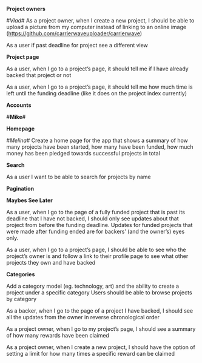 **Project owners**

<!-- As a project owner, when I go to my project’s page, I should see a list of who has backed my project -->

#_Vlad_#
As a project owner, when I create a new project, I should be able to upload a picture from my computer instead of linking to an online image (https://github.com/carrierwaveuploader/carrierwave)

<!-- As a project owner I should be able to post updates on the progress of my project. -->

As a user if past deadline for project see a different view


<!-- As a backer I should be able to leave a comment on a project I have backed -->


**Project page**

<!-- As a user, when I go to a project’s page, I should see how much money has been pledged so far -->

As a user, when I go to a project’s page, it should tell me if I have already backed that project or not

As a user, when I go to a project’s page, it should tell me how much time is left until the funding deadline (like it does on the project index currently)



<!-- **Validations**

dollar_amount should be a required field for pledges
Project start date must be in future
Project end date must be later than start date
A project's goal must be positive number
Reward dollar_amount must be positive number
Add error messages to the project, pledge, sign up, and login forms so that if any validations fail the user can see what went wrong -->


**Accounts**

#**Mike**#

<!-- As a user I should be able to visit my profile page and see a list of all the projects I have backed, the total amount I have pledged on the site, and a list of all the projects I own -->





**Homepage**

#_Melina_#
Create a home page for the app that shows a summary of how many projects have been started, how many have been funded, how much money has been pledged towards successful projects in total


**Search**

As a user I want to be able to search for projects by name


**Pagination**

<!-- Use pagination to limit the project index to showing 10 projects at a time (https://github.com/amatsuda/kaminari)
Use pagination to limit the number of search results to 10 projects at a time -->


**Maybes See Later**

As a user, when I go to the page of a fully funded project that is past its deadline that I have not backed, I should only see updates about that project from before the funding deadline. Updates for funded projects that were made after funding ended are for backers’ (and the owner’s) eyes only.

As a user, when I go to a project’s page, I should be able to see who the project’s owner is and follow a link to their profile page to see what other projects they own and have backed

**Categories**

Add a category model (eg. technology, art) and the ability to create a project under a specific category
Users should be able to browse projects by category

As a backer, when I go to the page of a project I have backed, I should see all the updates from the owner in reverse chronological order


As a project owner, when I go to my project’s page, I should see a summary of how many rewards have been claimed

As a project owner, when I create a new project, I should have the option of setting a limit for how many times a specific reward can be claimed
